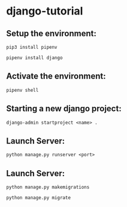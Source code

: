 # django-tutorial

## Setup the environment:
```pip3 install pipenv```

```pipenv install django```

## Activate the environment:
```pipenv shell```

## Starting a new django project:
```django-admin startproject <name> .```

## Launch Server:
```python manage.py runserver <port>```

## Launch Server:
```python manage.py makemigrations```

```python manage.py migrate```
